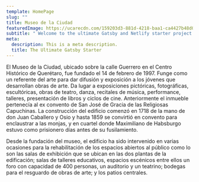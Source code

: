 ```yaml
---
template: HomePage
slug: ""
title: Museo de la Ciudad
featuredImage: https://ucarecdn.com/159203d3-881d-4218-baa1-ca4427b48d0d/
subtitle: " Welcome to the ultimate Gatsby and Netlify starter project."
meta:
  description: This is a meta description.
  title: The Ultimate Gatsby Starter
---
```

El Museo de la Ciudad, ubicado sobre la calle Guerrero en el Centro Histórico de Querétaro, fue fundado el 14 de febrero de 1997. Funge como un referente del arte para dar difusión y exposición a los jóvenes que desarrollan obras de arte. Da lugar a exposiciones pictóricas, fotográficas, escultóricas, obras de teatro, danza, recitales de música, performance, talleres, presentación de libros y ciclos de cine. Anteriormente el inmueble pertenecía al ex convento de San José de Gracia de las Religiosas Capuchinas. La construcción del edificio comenzó en 1718 de la mano de don Juan Caballero y Osio y hasta 1859 se convirtió en convento para enclaustrar a las monjas, y en cuartel donde Maximiliano de Habsburgo estuvo como prisionero días antes de su fusilamiento. 

Desde la fundación del museo, el edificio ha sido intervenido en varias ocasiones para la rehabilitación de los espacios abiertos al público como lo son las salas de exhibición que se ubican en las dos plantas de la edificación; salas de talleres educativos, espacios escénicos entre ellos un foro con capacidad de 400 personas, un auditorio y un teatrino; bodegas para el resguardo de obras de arte; y los patios centrales.